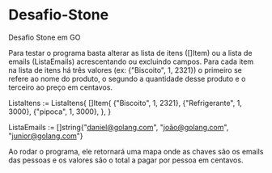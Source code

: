 # Desafio-Stone
Desafio Stone em GO

Para testar o programa basta alterar as lista de itens ([]Item) ou a lista de emails (ListaEmails) acrescentando ou excluindo campos. Para cada item na lista de itens há três valores (ex: {"Biscoito", 1, 2321}) o primeiro se refere ao nome do produto, o segundo a quantidade desse produto e o terceiro ao preço em centavos. 

ListaItens := ListaItens{
		[]Item{
			{"Biscoito", 1, 2321},
			{"Refrigerante", 1, 3000},
			{"pipoca", 1, 3000},
		},
	}
  
  ListaEmails := []string{"daniel@golang.com", "joão@golang.com", "junior@golang.com"}
  
  
  Ao rodar o programa, ele retornará uma mapa onde as chaves são os emails das pessoas e os valores são o total a pagar por pessoa em centavos.  
  
  
